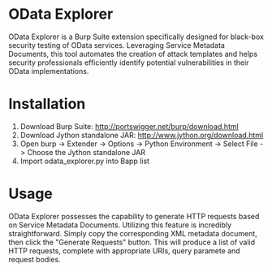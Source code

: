 # OData Explorer

OData Explorer is a Burp Suite extension specifically designed for black-box security testing of OData services. Leveraging Service Metadata Documents, this tool automates the creation of attack templates and helps security professionals efficiently identify potential vulnerabilities in their OData implementations.

# Installation

1. Download Burp Suite: http://portswigger.net/burp/download.html
2. Download Jython standalone JAR: http://www.jython.org/download.html
3. Open burp -> Extender -> Options -> Python Environment -> Select File -> Choose the Jython standalone JAR
4. Import odata_explorer.py into Bapp list

# Usage

OData Explorer possesses the capability to generate HTTP requests based on Service Metadata Documents. Utilizing this feature is incredibly straightforward. Simply copy the corresponding XML metadata document, then click the "Generate Requests" button. This will produce a list of valid HTTP requests, complete with appropriate URIs, query paramete and request bodies.

